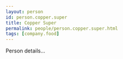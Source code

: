 ```yaml
---
layout: person
id: person.copper.super
title: Copper Super
permalink: people/person.copper.super.html
tags: [company.food]
---
```


Person details...